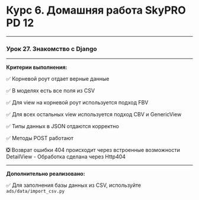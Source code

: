 # Курс 6. Домашняя работа SkyPRO PD 12
______________________________________
### Урок 27. Знакомство с Django
______________________________________

**Критерии выполнения:**

:white_check_mark: Корневой роут отдает верные данные

:white_check_mark: В моделях есть все поля из CSV

:white_check_mark: Для view на корневой роут используется подход FBV

:white_check_mark: Для всех остальных view используется подход CBV и GenericView

:white_check_mark: Типы данных в JSON отдаются корректно

:white_check_mark: Методы POST работают

:negative_squared_cross_mark: Возврат ошибки 404 происходит через встроенные возможности DetailView - Обработка сделана через Http404
______________________________________
**Дополнительно реализовано:**

:white_check_mark: Для заполнения базы данных из CSV, используйте `ads/data/import_csv.py`